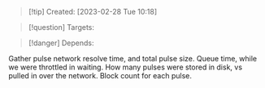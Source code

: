 
>[!tip] Created: [2023-02-28 Tue 10:18]

>[!question] Targets: 

>[!danger] Depends: 

Gather pulse network resolve time, and total pulse size.
Queue time, while we were throttled in waiting.
How many pulses were stored in disk, vs pulled in over the network.
Block count for each pulse.